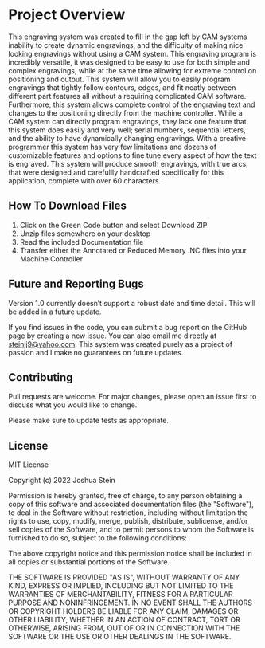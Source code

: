 # Project Overview
This engraving system was created to fill in the gap left by CAM systems inability to create dynamic engravings, and the difficulty of making nice looking engravings without using a CAM system. This engraving program is incredibly versatile, it was designed to be easy to use for both simple and complex engravings, while at the same time allowing for extreme control on positioning and output. This system will allow you to easily program engravings that tightly follow contours, edges, and fit neatly between different part features all without a requiring complicated CAM software. Furthermore, this system allows complete control of the engraving text and changes to the positioning directly from the machine controller. While a CAM system can directly program engravings, they lack one feature that this system does easily and very well; serial numbers, sequential letters, and the ability to have dynamically changing engravings. With a creative programmer this system has very few limitations and dozens of customizable features and options to fine tune every aspect of how the text is engraved. This system will produce smooth engravings, with true arcs, that were designed and carefullly handcrafted specifically for this application, complete with over 60 characters.

## How To Download Files
1. Click on the Green Code button and select Download ZIP
2. Unzip files somewhere on your desktop
3. Read the included Documentation file
4. Transfer either the Annotated or Reduced Memory .NC files into your Machine Controller

## Future and Reporting Bugs
Version 1.0 currently doesn’t support a robust date and time detail. This will be added in a future update.

If you find issues in the code, you can submit a bug report on the GitHub page by creating a new issue. You can also email me directly at steinjj9@yahoo.com. This system was created purely as a project of passion and I make no guarantees on future updates. 

## Contributing
Pull requests are welcome. For major changes, please open an issue first to discuss what you would like to change.

Please make sure to update tests as appropriate.

## License
MIT License

Copyright (c) 2022 Joshua Stein

Permission is hereby granted, free of charge, to any person obtaining a copy
of this software and associated documentation files (the "Software"), to deal
in the Software without restriction, including without limitation the rights
to use, copy, modify, merge, publish, distribute, sublicense, and/or sell
copies of the Software, and to permit persons to whom the Software is
furnished to do so, subject to the following conditions:

The above copyright notice and this permission notice shall be included in all
copies or substantial portions of the Software.

THE SOFTWARE IS PROVIDED "AS IS", WITHOUT WARRANTY OF ANY KIND, EXPRESS OR
IMPLIED, INCLUDING BUT NOT LIMITED TO THE WARRANTIES OF MERCHANTABILITY,
FITNESS FOR A PARTICULAR PURPOSE AND NONINFRINGEMENT. IN NO EVENT SHALL THE
AUTHORS OR COPYRIGHT HOLDERS BE LIABLE FOR ANY CLAIM, DAMAGES OR OTHER
LIABILITY, WHETHER IN AN ACTION OF CONTRACT, TORT OR OTHERWISE, ARISING FROM,
OUT OF OR IN CONNECTION WITH THE SOFTWARE OR THE USE OR OTHER DEALINGS IN THE
SOFTWARE.
